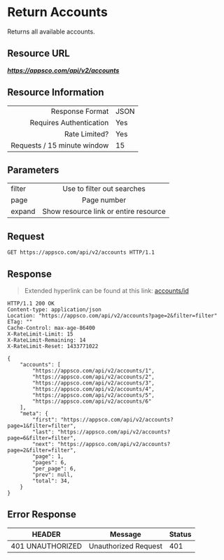 # Return Accounts

Returns all available accounts.

## Resource URL

___https://appsco.com/api/v2/accounts___

## Resource Information

|                               |               |
|------------------------------:|---------------|
|Response Format                |JSON           |
|Requires Authentication        |Yes            |
|Rate Limited?                  |Yes            |
|Requests / 15 minute window    |15             |


## Parameters

|                               |                                       |
|-------------------------------|:-------------------------------------:|
|filter                         |Use to filter out searches             |
|page                           |Page number                            |
|expand                         |Show resource link or entire resource  |


## Request

```.http
GET https://appsco.com/api/v2/accounts HTTP/1.1
```


## Response

> Extended hyperlink can be found at this link: [accounts/id](accounts/id)

```.http
HTTP/1.1 200 OK
Content-type: application/json
Location: "https://appsco.com/api/v2/accounts?page=2&filter=filter"
ETag: ""
Cache-Control: max-age-86400
X-RateLimit-Limit: 15
X-RateLimit-Remaining: 14
X-RateLimit-Reset: 1433771022

{
    "accounts": [
        "https://appsco.com/api/v2/accounts/1",
        "https://appsco.com/api/v2/accounts/2",
        "https://appsco.com/api/v2/accounts/3",
        "https://appsco.com/api/v2/accounts/4",
        "https://appsco.com/api/v2/accounts/5",
        "https://appsco.com/api/v2/accounts/6"
    ],
    "meta": {
        "first": "https://appsco.com/api/v2/accounts?page=1&filter=filter",
        "last": "https://appsco.com/api/v2/accounts?page=6&filter=filter",
        "next": "https://appsco.com/api/v2/accounts?page=2&filter=filter",
        "page": 1,
        "pages": 6,
        "per_page": 6,
        "prev": null,
        "total": 34,
    }
}
```

## Error Response

|HEADER                         |Message                        |Status         |
|-------------------------------|-------------------------------|---------------|
|401 UNAUTHORIZED               |Unauthorized Request           |401            |